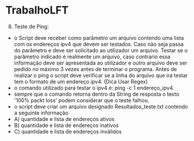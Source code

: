 # TrabalhoLFT

8) Teste de Ping:
- o Script deve receber como parâmetro um arquivo contendo uma lista com os endereços ipv4
que devem ser testados. Caso não seja passa do parâmetro e deve ser solicitado ao utilizador um
arquivo. Testar se o parâmetro indicado é realmente um arquivo, caso contrario essa informação
deve ser apresentada ao utilizador e outro arquivo deve ser pedido no máximo 3 vezes antes de
terminar o programa.
Antes de realizar o ping o script deve verificar se a linha do arquivo que ira testar tem o formato
de um endereço ipv4. (Dica Usar Regex)
- o comando utilizado para testar o ipv4 é: ping -c 1 endereço_ipv4.
- sempre que o comando retorna dentro da String de resposta o texto '100% packt loss' podem
considerar que o teste falhou.
- o script deve criar um arquivo designado Resultados_teste.txt contendo a seguinte informação
- A) quantidade e lista de endereços ativos
- B) quantidade e lista de endereços inativos
- C) quantidade e lista de endereços inválidos
